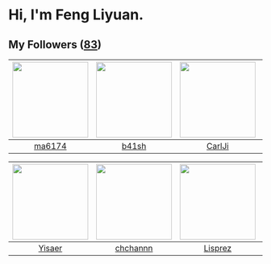 # Hi, I'm Feng Liyuan.

## My Followers ([83](https://github.com/SunRunAway?tab=followers))

| <img src="https://avatars0.githubusercontent.com/u/1449133?v=4" width="150" height="150" /> | <img src="https://avatars0.githubusercontent.com/u/1070352?v=4" width="150" height="150" /> | <img src="https://avatars0.githubusercontent.com/u/10810759?v=4" width="150" height="150" /> | <img src="https://avatars3.githubusercontent.com/u/25542995?v=4" width="150" height="150" /> |
| :-----------------------------------------------------------------------------------------: | :-----------------------------------------------------------------------------------------: | :------------------------------------------------------------------------------------------: | :------------------------------------------------------------------------------------------: |
|                             [ma6174](https://github.com/ma6174)                             |                              [b41sh](https://github.com/b41sh)                              |                              [CarlJi](https://github.com/CarlJi)                             |                             [miamia0](https://github.com/miamia0)                            |

| <img src="https://avatars1.githubusercontent.com/u/13427348?v=4" width="150" height="150" /> | <img src="https://avatars3.githubusercontent.com/u/4281540?v=4" width="150" height="150" /> | <img src="https://avatars0.githubusercontent.com/u/14808551?v=4" width="150" height="150" /> | <img src="https://avatars2.githubusercontent.com/u/46620760?v=4" width="150" height="150" /> |
| :------------------------------------------------------------------------------------------: | :-----------------------------------------------------------------------------------------: | :------------------------------------------------------------------------------------------: | :------------------------------------------------------------------------------------------: |
|                              [Yisaer](https://github.com/Yisaer)                             |                           [chchannn](https://github.com/chchannn)                           |                             [Lisprez](https://github.com/Lisprez)                            |                         [pleiadesian](https://github.com/pleiadesian)                        |